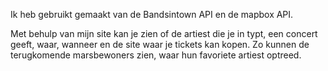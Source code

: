 Ik heb gebruikt gemaakt van de Bandsintown API en de mapbox API.

Met behulp van mijn site kan je zien of de artiest die je in typt, een concert geeft, waar, wanneer en de site waar je tickets kan kopen.
Zo kunnen de terugkomende marsbewoners zien, waar hun favoriete artiest optreed.
